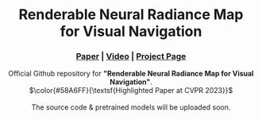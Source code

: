 
<h1 align="center">
Renderable Neural Radiance Map <br> for Visual Navigation‬ 
</h1>

<h3 align="center"><a href="https://arxiv.org/abs/2303.00304">Paper</a> | <a href="https://youtu.be/oLo3L0oMcWQ">Video</a> | <a href="https://rllab-snu.github.io/projects/RNR-Map/">Project Page</a></h3>
<div align="center"></div>
  
  
<p align="center">
Official Github repository for <b>"Renderable Neural Radiance Map for Visual Navigation‬"</b>.
<br>
$\color{#58A6FF}{\textsf{Highlighted Paper at CVPR 2023}}$
<br>
<br>
The source code & pretrained models will be uploaded soon.

</p>
